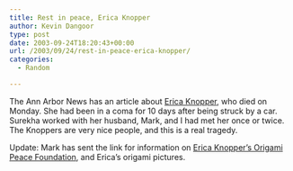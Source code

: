 ```yaml
---
title: Rest in peace, Erica Knopper
author: Kevin Dangoor
type: post
date: 2003-09-24T18:20:43+00:00
url: /2003/09/24/rest-in-peace-erica-knopper/
categories:
  - Random

---
```

The Ann Arbor News has an article about [Erica Knopper][1], who died on Monday. She had been in a coma for 10 days after being struck by a car. Surekha worked with her husband, Mark, and I had met her once or twice. The Knoppers are very nice people, and this is a real tragedy.
  
Update: Mark has sent the link for information on [Erica Knopper&#8217;s Origami Peace Foundation][2], and Erica&#8217;s origami pictures.

 [1]: http://www.mlive.com/news/aanews/index.ssf?/base/news-5/1064328222121160.xml "Injured band mom dies in coma"
 [2]: http://bgp.nu/~mak/origami